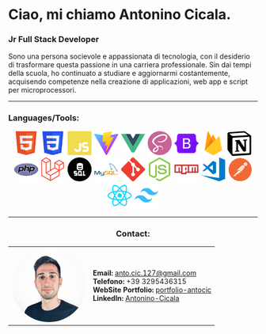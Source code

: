 # Ciao, mi chiamo Antonino Cicala.
### Jr Full Stack Developer

Sono una persona socievole e appassionata di tecnologia, con il desiderio di trasformare questa passione in una carriera professionale. Sin dai tempi della scuola, ho continuato a studiare e aggiornarmi costantemente, acquisendo competenze nella creazione di applicazioni, web app e script per microprocessori.

---

### Languages/Tools:
<p align="center">
  <img src="./img/skills/html.svg" alt="HTML" width="50" height="50"/>
  <img src="./img/skills/css.svg" alt="CSS" width="50" height="50"/>
  <img src="./img/skills/javascript.svg" alt="JavaScript" width="50" height="50"/>
  <img src="./img/skills/vite.svg" alt="vite" width="50" height="50"/>
  <img src="./img/skills/vue.svg" alt="vue" width="50" height="50"/>
  <img src="./img/skills/sass.svg" alt="Sass" width="50" height="50"/>
  <img src="./img/skills/bootstrap.svg" alt="Bootstrap" width="50" height="50"/>
  <img src="./img/skills/firebase.svg" alt="firebase" width="50" height="50"/>
  <img src="./img/skills/notion.svg" alt="notion" width="50" height="50"/>
  <img src="./img/skills/php.svg" alt="php" width="50" height="50"/>
  <img src="./img/skills/laravel.svg" alt="laravel" width="50" height="50"/>
  <img src="./img/skills/sql.svg" alt="sql" width="50" height="50"/>
  <img src="./img/skills/mysql.svg" alt="mysql" width="50" height="50"/>
  <img src="./img/skills/git.svg" alt="Git" width="50" height="50"/>
  <img src="./img/skills/node.svg" alt="node" width="50" height="50"/>
  <img src="./img/skills/npm.svg" alt="npm" width="50" height="50"/>
  <img src="./img/skills/vscode.svg" alt="vscode" width="50" height="50"/>
  <img src="./img/skills/postman.svg" alt="postman" width="50" height="50"/>
  <img src="./img/skills/react.svg" alt="React" width="50" height="50"/>
  <img src="./img/skills/tailwind.svg" alt="Node.js" width="50" height="50"/>
</p>

---

<h3 align="center">Contact: </h3>
<table>
  <tr>
    <td>
      <img src="./img/foto_profilo.png" alt="Antonino Cicala" width="150" height="150" style="border-radius:50%;"/>
    </td>
    <td>
      <strong>Email:</strong> <a href="mailto:anto.cic.127@gmail.com">anto.cic.127@gmail.com</a> <br>
      <strong>Telefono:</strong> +39 3295436315 <br>
      <strong>WebSite Portfolio:</strong> <a href="https://portfolio-antocic.netlify.app">portfolio-antocic</a> <br>
      <strong>LinkedIn:</strong> <a href="https://www.linkedin.com/in/Antonino-Cicala">Antonino-Cicala</a> <br>
    </td>
  </tr>
</table>

